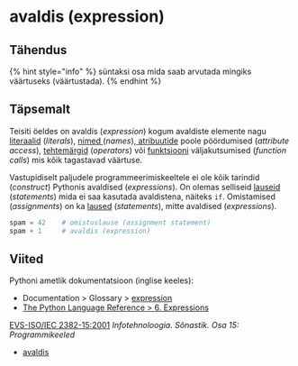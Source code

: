 # avaldis \(expression\)

## Tähendus

{% hint style="info" %}
süntaksi osa mida saab arvutada mingiks väärtuseks \(väärtustada\).
{% endhint %}

## Täpsemalt

Teisiti öeldes on avaldis \(_expression_\) kogum avaldiste elemente nagu [literaalid](literaal-literal.md) \(_literals_\), [nimed ](nimi-name.md)\(_names_\),[ atribuutide](atribuut-attribute.md) poole pöördumised \(_attribute access_\), [tehtemärgid](tehtemaerk-operator.md) \(_operators_\) või [funktsiooni](funktsioon-function.md) väljakutsumised \(_function calls_\) mis kõik tagastavad väärtuse. 

Vastupidiselt paljudele programmeerimiskeeltele ei ole kõik tarindid \(_construct_\) Pythonis avaldised \(_expressions_\). On olemas selliseid [lauseid](lause-statement.md) \(_statements_\) mida ei saa kasutada avaldistena, näiteks `if`. Omistamised \(_assignments_\) on ka [laused](lause-statement.md) \(_statements_\), mitte avaldised \(_expressions_\).

```python
spam = 42    # omistuslause (assignment statement)
spam + 1     # avaldis (expression)
```

## Viited

Pythoni ametlik dokumentatsioon \(inglise keeles\):

* Documentation &gt; Glossary &gt; [expression](https://docs.python.org/3/glossary.html#term-expression) 
* [The Python Language Reference &gt; 6. Expressions](https://docs.python.org/3/reference/expressions.html) 

[ EVS-ISO/IEC 2382-15:2001](https://www.evs.ee/et/evs-iso-iec-2382-15-2001) _Infotehnoloogia. Sõnastik. Osa 15: Programmikeeled_

* [avaldis](http://www.eki.ee/dict/its/index.cgi?Q=D357F4D0-6C03-1014-88DC-FC5F0DBED45A&F=GUID&C01=1&C02=0&C10=1) 

